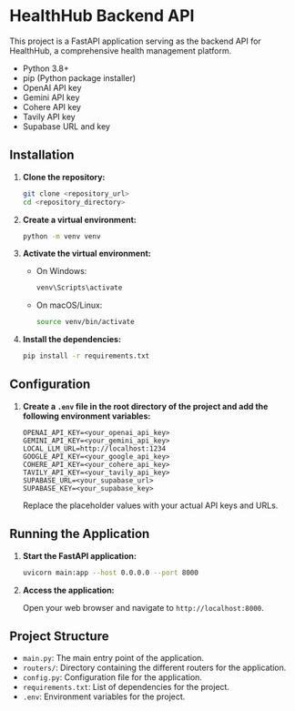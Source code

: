 # HealthHub Backend API

This project is a FastAPI application serving as the backend API for HealthHub, a comprehensive health management platform. 

- Python 3.8+
- pip (Python package installer)
- OpenAI API key
- Gemini API key
- Cohere API key
- Tavily API key
- Supabase URL and key

## Installation

1. **Clone the repository:**
    ```sh
    git clone <repository_url>
    cd <repository_directory>
    ```

2. **Create a virtual environment:**

    ```sh
    python -m venv venv
    ```

3. **Activate the virtual environment:**

    - On Windows:

        ```sh
        venv\Scripts\activate
        ```

    - On macOS/Linux:

        ```sh
        source venv/bin/activate
        ```

4. **Install the dependencies:**

    ```sh
    pip install -r requirements.txt
    ```

## Configuration

1. **Create a `.env` file in the root directory of the project and add the following environment variables:**

    ```dotenv
    OPENAI_API_KEY=<your_openai_api_key>
    GEMINI_API_KEY=<your_gemini_api_key>
    LOCAL_LLM_URL=http://localhost:1234
    GOOGLE_API_KEY=<your_google_api_key>
    COHERE_API_KEY=<your_cohere_api_key>
    TAVILY_API_KEY=<your_tavily_api_key>
    SUPABASE_URL=<your_supabase_url>
    SUPABASE_KEY=<your_supabase_key>
    ```

    Replace the placeholder values with your actual API keys and URLs.

## Running the Application

1. **Start the FastAPI application:**

    ```sh
    uvicorn main:app --host 0.0.0.0 --port 8000
    ```

2. **Access the application:**

    Open your web browser and navigate to `http://localhost:8000`.

## Project Structure

- `main.py`: The main entry point of the application.
- `routers/`: Directory containing the different routers for the application.
- `config.py`: Configuration file for the application.
- `requirements.txt`: List of dependencies for the project.
- `.env`: Environment variables for the project.